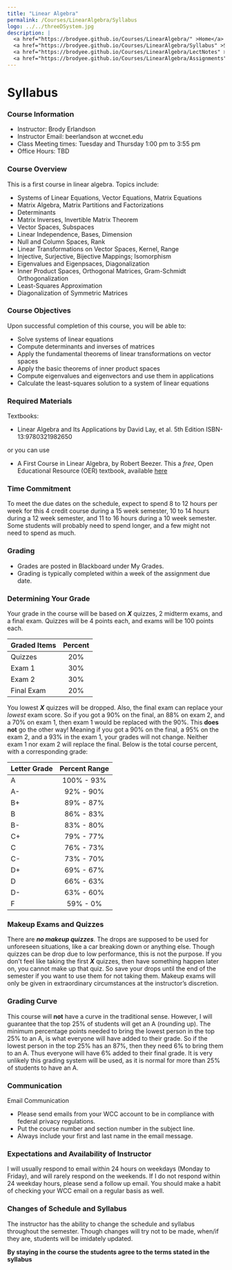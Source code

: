```yaml
---
title: "Linear Algebra"
permalink: /Courses/LinearAlgebra/Syllabus
logo: ../../threeDSystem.jpg
description: |
  <a href="https://brodyee.github.io/Courses/LinearAlgebra/" >Home</a> <br />
  <a href="https://brodyee.github.io/Courses/LinearAlgebra/Syllabus" >Syllabus</a> <br />
  <a href="https://brodyee.github.io/Courses/LinearAlgebra/LectNotes" >Lecture Notes</a> <br />
  <a href="https://brodyee.github.io/Courses/LinearAlgebra/Assignments" >Assignments</a>
---
```


# Syllabus

### Course Information
- Instructor: Brody Erlandson
- Instructor Email: beerlandson at wccnet.edu
- Class Meeting times: Tuesday and Thursday 1:00 pm to 3:55 pm
- Office Hours: TBD

### Course Overview
This is a first course in linear algebra. Topics include:

- Systems of Linear Equations, Vector Equations, Matrix Equations
- Matrix Algebra, Matrix Partitions and Factorizations
- Determinants
- Matrix Inverses, Invertible Matrix Theorem
- Vector Spaces, Subspaces
- Linear Independence, Bases, Dimension
- Null and Column Spaces, Rank
- Linear Transformations on Vector Spaces, Kernel, Range
- Injective, Surjective, Bijective Mappings; Isomorphism
- Eigenvalues and Eigenpsaces, Diagonalization
- Inner Product Spaces, Orthogonal Matrices, Gram-Schmidt Orthogonalization
- Least-Squares Approximation
- Diagonalization of Symmetric Matrices


### Course Objectives
Upon successful completion of this course, you will be able to:

- Solve systems of linear equations
- Compute determinants and inverses of matrices
- Apply the fundamental theorems of linear transformations on vector spaces
- Apply the basic theorems of inner product spaces
- Compute eigenvalues and eigenvectors and use them in applications
- Calculate the least-squares solution to a system of linear equations

### Required Materials
Textbooks: 
- Linear Algebra and Its Applications by David Lay, et al. 5th Edition ISBN-13:9780321982650

or you can use

- A First Course in Linear Algebra, by Robert Beezer. This a *free*, Open Educational Resource (OER) textbook, available [here](http://linear.ups.edu/html/fcla.html)

### Time Commitment
To meet the due dates on the schedule, expect to spend 8 to 12 hours per week for this 4 credit course during a 15 week semester, 10 to 14 hours during a 12 week semester, and 11 to 16 hours during a 10 week semester.  Some students will probably need to spend longer, and a few might not need to spend as much.

### Grading
- Grades are posted in Blackboard under My Grades.
- Grading is typically completed within a week of the assignment due date.

### Determining Your Grade
Your grade in the course will be based on ***X*** quizzes, 2 midterm exams, and a final exam.  Quizzes will be 4 points each, and exams will be 100 points each.

| Graded Items | Percent|
| :---         |  :---: |
| Quizzes      |   20%  |
| Exam 1       |   30%  |
| Exam 2       |   30%  |
| Final Exam   |   20%  |

You lowest ***X*** quizzes will be dropped. Also, the final exam can replace your *lowest* exam score. So if you got a 90% on the final, an 88% on exam 2, and a 70% on exam 1, then exam 1 would be replaced with the 90%. This **does not** go the other way! Meaning if you got a 90% on the final, a 95% on the exam 2, and a 93% in the exam 1, your grades will not change. Neither exam 1 nor exam 2 will replace the final. Below is the total course percent, with a corresponding grade:

| Letter Grade | Percent Range |
| :---         |    :---:      |
| A            |   100% - 93%  |
| A-           |   92% - 90%  |
| B+           |   89% - 87%  |
| B            |   86% - 83%  |
| B-           |   83% - 80%  |
| C+           |   79% - 77%  |
| C            |   76% - 73%  |
| C-           |   73% - 70%  |
| D+           |   69% - 67%  |
| D            |   66% - 63%  |
| D-           |   63% - 60%  |
| F            |   59% - 0%   |

### Makeup Exams and Quizzes
There are ***no makeup quizzes***. The drops are supposed to be used for unforeseen situations, like a car breaking down or anything else. Though quizzes can be drop due to low performance, this is not the purpose. If you don't feel like taking the first ***X*** quizzes, then have something happen later on, you cannot make up that quiz. So save your drops until the end of the semester if you want to use them for not taking them. Makeup exams will only be given in extraordinary circumstances at the instructor’s discretion.

### Grading Curve

This course will **not** have a curve in the traditional sense. However, I will guarantee that the top 25% of students will get an A (rounding up). The minimum percentage points needed to bring the lowest person in the top 25% to an A, is what everyone will have added to their grade. So if the lowest person in the top 25% has an 87%, then they need 6% to bring them to an A. Thus everyone will have 6% added to their final grade. It is very unlikely this grading system will be used, as it is normal for more than 25% of students to have an A.

### Communication
Email Communication
- Please send emails from your WCC account to be in compliance with federal privacy regulations.
- Put the course number and section number in the subject line.
- Always include your first and last name in the email message.

### Expectations and Availability of Instructor
I will usually respond to email within 24 hours on weekdays (Monday to Friday), and will rarely respond on the weekends. If I do not respond within 24 weekday hours, please send a follow up email. You should make a habit of checking your WCC email on a regular basis as well. 

### Changes of Schedule and Syllabus
The instructor has the ability to change the schedule and syllabus throughout the semester. Though changes will try not to be made, when/if they are, students will be imidately updated. 

**By staying in the course the students agree to the terms stated in the syllabus**
